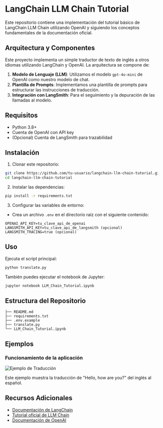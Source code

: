 # LangChain LLM Chain Tutorial

Este repositorio contiene una implementación del tutorial básico de LangChain LLM Chain utilizando OpenAI y siguiendo los conceptos fundamentales de la documentación oficial.

## Arquitectura y Componentes

Este proyecto implementa un simple traductor de texto de inglés a otros idiomas utilizando LangChain y OpenAI. La arquitectura se compone de:

1. **Modelo de Lenguaje (LLM)**: Utilizamos el modelo `gpt-4o-mini` de OpenAI como nuestro modelo de chat.
2. **Plantilla de Prompts**: Implementamos una plantilla de prompts para estructurar las instrucciones de traducción.
3. **Integración con LangSmith**: Para el seguimiento y la depuración de las llamadas al modelo.

## Requisitos

- Python 3.8+
- Cuenta de OpenAI con API key
- (Opcional) Cuenta de LangSmith para trazabilidad

## Instalación

1. Clonar este repositorio:
```bash
git clone https://github.com/tu-usuario/langchain-llm-chain-tutorial.git
cd langchain-llm-chain-tutorial
```

2. Instalar las dependencias:
```bash
pip install -r requirements.txt
```

3. Configurar las variables de entorno:
- Crea un archivo `.env` en el directorio raíz con el siguiente contenido:
```
OPENAI_API_KEY=tu_clave_api_de_openai
LANGSMITH_API_KEY=tu_clave_api_de_langsmith (opcional)
LANGSMITH_TRACING=true (opcional)
```

## Uso

Ejecuta el script principal:

```bash
python translate.py
```

También puedes ejecutar el notebook de Jupyter:

```bash
jupyter notebook LLM_Chain_Tutorial.ipynb
```

## Estructura del Repositorio

```
├── README.md
├── requirements.txt
├── .env.example
├── translate.py
└── LLM_Chain_Tutorial.ipynb
```

## Ejemplos

### Funcionamiento de la aplicación

![Ejemplo de Traducción](screenshots/traduccion_ejemplo.png)

Este ejemplo muestra la traducción de "Hello, how are you?" del inglés al español.

## Recursos Adicionales

- [Documentación de LangChain](https://python.langchain.com/docs/)
- [Tutorial oficial de LLM Chain](https://python.langchain.com/docs/tutorials/llm_chain/)
- [Documentación de OpenAI](https://platform.openai.com/docs/api-reference)